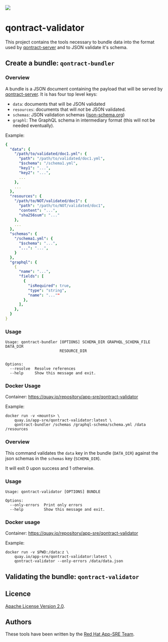 ![](https://img.shields.io/github/license/app-sre/qontract-reconcile.svg?style=flat)

# qontract-validator

This project contains the tools necessary to bundle data into the format used by [qontract-server](https://github.com/app-sre/qontract-server) and to JSON validate it's schema.

## Create a bundle: `qontract-bundler`

### Overview

A bundle is a JSON document containing the payload that will be served by [qontract-server](https://github.com/app-sre/qontract-server). It is has four top level keys:

- `data`: documents that will be JSON validated
- `resources`: documents that will *not* be JSON validated.
- `schemas`: JSON validation schemas ([json-schema.org](http://json-schema.org))
- `graphl`: The GraphQL schema in intermediary format (this will not be needed eventually).

Example:

```yaml
{
  "data": {
    "/path/to/validated/doc1.yml": {
      "path": "/path/to/validated/doc1.yml",
      "$schema": "/schema1.yml",
      "key1": "...",
      "key2": "...",
      ...
    },
    ...
  },
  "resources": {
    "/path/to/NOT/validated/doc1": {
      "path": "/path/to/NOT/validated/doc1",
      "content": "...",
      "sha256sum": "..."
    },
    ...
  },
  "schemas": {
    "/schema1.yml": {
      "$schema": "...",
      "...": "...",
    }
  },
  "graphql": {
    {
      "name": "...",
      "fields": [
        {
          "isRequired": true,
          "type": "string",
          "name": "...""
        },
      ],
    },
  }
}
```

### Usage

```
Usage: qontract-bundler [OPTIONS] SCHEMA_DIR GRAPHQL_SCHEMA_FILE DATA_DIR
                        RESOURCE_DIR


Options:
  --resolve  Resolve references
  --help     Show this message and exit.
```

### Docker Usage

Container: https://quay.io/repository/app-sre/qontract-validator

Example:

```
docker run -v <mounts> \
    quay.io/app-sre/qontract-validator:latest \
    qontract-bundler /schemas /graphql-schema/schema.yml /data /resources
```

### Overview

This command validates the `data` key in the bundle (`DATA_DIR`) against the json schemas in the `schemas` key (`SCHEMA_DIR`).

It will exit 0 upon success and 1 otherwise.


### Usage

```
Usage: qontract-validator [OPTIONS] BUNDLE

Options:
  --only-errors  Print only errors
  --help         Show this message and exit.
```

### Docker usage

Container: https://quay.io/repository/app-sre/qontract-validator

Example:

```
docker run -v $PWD:/data:z \
    quay.io/app-sre/qontract-validator:latest \
    qontract-validator --only-errors /data/data.json
```

## Validating the bundle: `qontract-validator`

## Licence

[Apache License Version 2.0](LICENSE).

## Authors

These tools have been written by the [Red Hat App-SRE Team](sd-app-sre@redhat.com).
